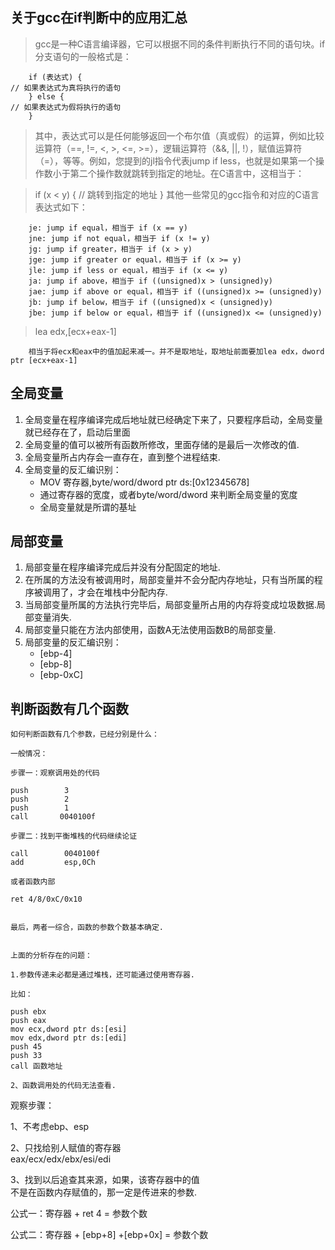 ## 关于gcc在if判断中的应用汇总
>gcc是一种C语言编译器，它可以根据不同的条件判断执行不同的语句块。if分支语句的一般格式是：

        if (表达式) {
    // 如果表达式为真将执行的语句
        } else {
    // 如果表达式为假将执行的语句
        }
> 其中，表达式可以是任何能够返回一个布尔值（真或假）的运算，例如比较运算符（==, !=, <, >, <=, >=），逻辑运算符（&&, ||, !），赋值运算符（=），等等。例如，您提到的jl指令代表jump if less，也就是如果第一个操作数小于第二个操作数就跳转到指定的地址。在C语言中，这相当于：

> if (x < y) {
    // 跳转到指定的地址
}
其他一些常见的gcc指令和对应的C语言表达式如下：

        je: jump if equal，相当于 if (x == y)
        jne: jump if not equal，相当于 if (x != y)
        jg: jump if greater，相当于 if (x > y)
        jge: jump if greater or equal，相当于 if (x >= y)
        jle: jump if less or equal，相当于 if (x <= y)
        ja: jump if above，相当于 if ((unsigned)x > (unsigned)y)
        jae: jump if above or equal，相当于 if ((unsigned)x >= (unsigned)y)
        jb: jump if below，相当于 if ((unsigned)x < (unsigned)y)
        jbe: jump if below or equal，相当于 if ((unsigned)x <= (unsigned)y)

> lea edx,[ecx+eax-1]

        相当于将ecx和eax中的值加起来减一。并不是取地址，取地址前面要加lea edx，dword ptr [ecx+eax-1]


## 全局变量
1. 全局变量在程序编译完成后地址就已经确定下来了，只要程序启动，全局变量就已经存在了，启动后里面  
2. 全局变量的值可以被所有函数所修改，里面存储的是最后一次修改的值.
3. 全局变量所占内存会一直存在，直到整个进程结束.
4. 全局变量的反汇编识别：  
    - MOV 寄存器,byte/word/dword ptr ds:[0x12345678]
    - 通过寄存器的宽度，或者byte/word/dword 来判断全局变量的宽度
    - 全局变量就是所谓的基址

## 局部变量
1. 局部变量在程序编译完成后并没有分配固定的地址.
2. 在所属的方法没有被调用时，局部变量并不会分配内存地址，只有当所属的程序被调用了，才会在堆栈中分配内存.
3. 当局部变量所属的方法执行完毕后，局部变量所占用的内存将变成垃圾数据.局部变量消失.
4. 局部变量只能在方法内部使用，函数A无法使用函数B的局部变量.
5. 局部变量的反汇编识别：
    - [ebp-4]
    - [ebp-8]
    - [ebp-0xC]

## 判断函数有几个函数
						
	如何判断函数有几个参数，已经分别是什么：					
						
	一般情况：					
						
	步骤一：观察调用处的代码					
						
	push        3					
	push        2					
	push        1					
	call       0040100f					
						
	步骤二：找到平衡堆栈的代码继续论证					
						
	call        0040100f					
	add         esp,0Ch					
						
	或者函数内部					
						
	ret 4/8/0xC/0x10					
						
						
	最后，两者一综合，函数的参数个数基本确定.					
						
					
    上面的分析存在的问题：					
					
    1.参数传递未必都是通过堆栈，还可能通过使用寄存器.					
					
    比如：					
					
    push ebx					
    push eax					
    mov ecx,dword ptr ds:[esi]					
    mov edx,dword ptr ds:[edi]					
    push 45					
    push 33					
    call 函数地址					
					
    2、函数调用处的代码无法查看.			
					
					
观察步骤：					
					
1、不考虑ebp、esp					
					
2、只找给别人赋值的寄存器					
eax/ecx/edx/ebx/esi/edi					
					
3、找到以后追查其来源，如果，该寄存器中的值					
不是在函数内存赋值的，那一定是传进来的参数.					
					
公式一：寄存器 + ret  4 = 参数个数					
					
公式二：寄存器 + [ebp+8] +[ebp+0x] = 参数个数					
					
					
